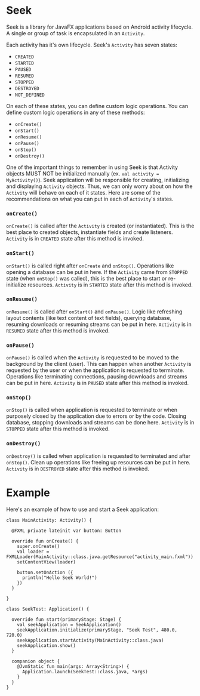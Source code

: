 # Seek
Seek is a library for JavaFX applications based on Android activity lifecycle. A single or group of task is encapsulated in an `Activity`.

Each activity has it's own lifecycle. Seek's `Activity` has seven states:
* `CREATED`
* `STARTED`
* `PAUSED`
* `RESUMED`
* `STOPPED`
* `DESTROYED`
* `NOT_DEFINED`

On each of these states, you can define custom logic operations. You can define custom logic operations in any of these methods:
* `onCreate()`
* `onStart()`
* `onResume()`
* `onPause()`
* `onStop()`
* `onDestroy()`

One of the important things to remember in using Seek is that Activity objects MUST NOT be initialized manually (ex. `val activity = MyActivity()`). Seek application will be responsible for creating, initializing and displaying `Activity` objects. Thus, we can only worry about on how the `Activity` will behave on each of it states. Here are some of the recommendations on what you can put in each of `Activity`'s states.

### `onCreate()`
`onCreate()` is called after the `Activity` is created (or instantiated). This is the best place to created objects, instantiate fields and create listeners.
`Activity` is in `CREATED` state after this method is invoked.

### `onStart()`
`onStart()` is called right after `onCreate` and `onStop()`. Operations like opening a database can be put in here. If the `Activity` came from `STOPPED` state (when `onStop()` was called), this is the best place to start or re-initialize resources.
`Activity` is in `STARTED` state after this method is invoked.

### `onResume()`
`onResume()` is called after `onStart()` and `onPause()`. Logic like refreshing layout contents (like text content of text fields), querying database, resuming downloads or resuming streams can be put in here.
`Activity` is in `RESUMED` state after this method is invoked.

### `onPause()`
`onPause()` is called when the `Activity` is requested to be moved to the background by the client (user). This can happen when another `Activity` is requested by the user or when the application is requested to terminate. Operations like terminating connections, pausing downloads and streams can be put in here.
`Activity` is in `PAUSED` state after this method is invoked.

### `onStop()`
`onStop()` is called when application is requested to terminate or when purposely closed by the application due to errors or by the code. Closing database, stopping downloads and streams can be done here.
`Activity` is in `STOPPED` state after this method is invoked.

### `onDestroy()`
`onDestroy()` is called when application is requested to terminated and after `onStop()`. Clean up operations like freeing up resources can be put in here.
`Activity` is in `DESTROYED` state after this method is invoked.

# Example

Here's an example of how to use and start a Seek application:

```
class MainActivity: Activity() {
  
  @FXML private lateinit var button: Button
  
  override fun onCreate() {
    super.onCreate()
    val loader = FXMLLoader(MainActivity::class.java.getResource("activity_main.fxml"))
    setContentView(loader)
    
    button.setOnAction ({
      println("Hello Seek World!")
    })
  }
  
}
```

```
class SeekTest: Application() {

  override fun start(primaryStage: Stage) {
    val seekApplication = SeekApplication()
    seekApplication.initialize(primaryStage, "Seek Test", 480.0, 720.0)
    seekApplication.startActivity(MainActivity::class.java)
    seekApplication.show()
  }
  
  companion object {
    @JvmStatic fun main(args: Array<String>) {
      Application.launch(SeekTest::class.java, *args)
    }
  }
}
```
